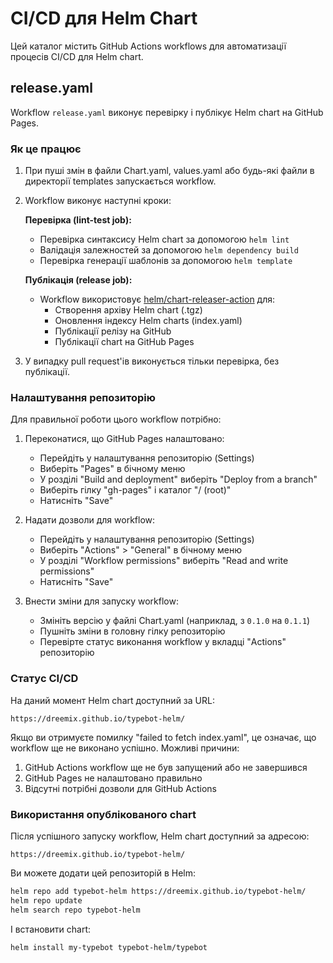 # CI/CD для Helm Chart

Цей каталог містить GitHub Actions workflows для автоматизації процесів CI/CD для Helm chart.

## release.yaml

Workflow `release.yaml` виконує перевірку і публікує Helm chart на GitHub Pages.

### Як це працює

1. При пуші змін в файли Chart.yaml, values.yaml або будь-які файли в директорії templates запускається workflow.
2. Workflow виконує наступні кроки:
   
   **Перевірка (lint-test job):**
   - Перевірка синтаксису Helm chart за допомогою `helm lint`
   - Валідація залежностей за допомогою `helm dependency build`
   - Перевірка генерації шаблонів за допомогою `helm template`
   
   **Публікація (release job):**
   - Workflow використовує [helm/chart-releaser-action](https://github.com/helm/chart-releaser-action) для:
     - Створення архіву Helm chart (.tgz)
     - Оновлення індексу Helm charts (index.yaml)
     - Публікації релізу на GitHub
     - Публікації chart на GitHub Pages

3. У випадку pull request'ів виконується тільки перевірка, без публікації.

### Налаштування репозиторію

Для правильної роботи цього workflow потрібно:

1. Переконатися, що GitHub Pages налаштовано:
   - Перейдіть у налаштування репозиторію (Settings)
   - Виберіть "Pages" в бічному меню
   - У розділі "Build and deployment" виберіть "Deploy from a branch"
   - Виберіть гілку "gh-pages" і каталог "/ (root)"
   - Натисніть "Save"

2. Надати дозволи для workflow:
   - Перейдіть у налаштування репозиторію (Settings)
   - Виберіть "Actions" > "General" в бічному меню
   - У розділі "Workflow permissions" виберіть "Read and write permissions"
   - Натисніть "Save"

3. Внести зміни для запуску workflow:
   - Змініть версію у файлі Chart.yaml (наприклад, з `0.1.0` на `0.1.1`)
   - Пушніть зміни в головну гілку репозиторію
   - Перевірте статус виконання workflow у вкладці "Actions" репозиторію

### Статус CI/CD

На даний момент Helm chart доступний за URL:

```
https://dreemix.github.io/typebot-helm/
```

Якщо ви отримуєте помилку "failed to fetch index.yaml", це означає, що workflow ще не виконано успішно. Можливі причини:

1. GitHub Actions workflow ще не був запущений або не завершився
2. GitHub Pages не налаштовано правильно
3. Відсутні потрібні дозволи для GitHub Actions

### Використання опублікованого chart

Після успішного запуску workflow, Helm chart доступний за адресою:

```
https://dreemix.github.io/typebot-helm/
```

Ви можете додати цей репозиторій в Helm:

```bash
helm repo add typebot-helm https://dreemix.github.io/typebot-helm/
helm repo update
helm search repo typebot-helm
```

І встановити chart:

```bash
helm install my-typebot typebot-helm/typebot
``` 